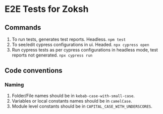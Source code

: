 # E2E Tests for Zoksh

## Commands

1. To run tests, generates test reports. Headless. `npm test`
2. To see/edit cypress configurations in ui. Headed. `npx cypress open`
3. Run cypress tests as per cypress configurations in headless mode, test reports not generated. `npx cypress run`

## Code conventions

### Naming

1. Folder/File names should be in `kebab-case-with-small-case`.
2. Variables or local constants names should be in `camelCase`.
3. Module level constants should be in `CAPITAL_CASE_WITH_UNDERSCORES`.
